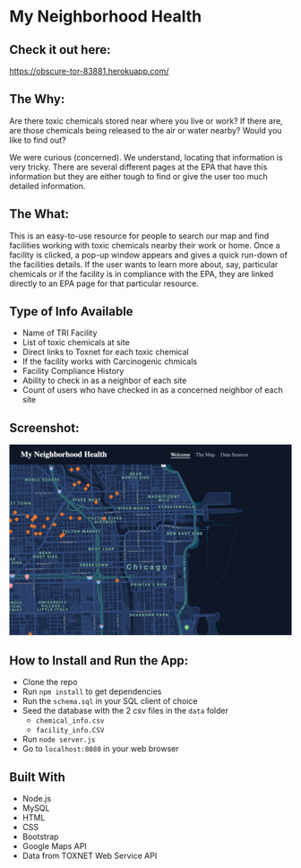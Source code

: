 # My Neighborhood Health

## Check it out here:
https://obscure-tor-83881.herokuapp.com/

## The Why:
Are there toxic chemicals stored near where you live or work? If there are, are those chemicals being released to the air or water nearby? Would you like to find out?

We were curious (concerned). We understand, locating that information is very tricky. There are several different pages at the EPA that have this information but they are either tough to find or give the user too much detailed information. 

## The What:
This is an easy-to-use resource for people to search our map and find facilities working with toxic chemicals nearby their work or home. Once a facility is clicked, a pop-up window appears and gives a quick run-down of the facilities details. If the user wants to learn more about, say, particular chemicals or if the facility is in compliance with the EPA, they are linked directly to an EPA page for that particular resource. 

## Type of Info Available
* Name of TRI Facility
* List of toxic chemicals at site
* Direct links to Toxnet for each toxic chemical
* If the facility works with Carcinogenic chmicals
* Facility Compliance History
* Ability to check in as a neighbor of each site
* Count of users who have checked in as a concerned neighbor of each site

## Screenshot:
![My Neighborhood Health Screenshot](https://github.com/bcimbali/Responsive-Portfolio/blob/master/assets/images/my-neighborhood-health-screenshot.png?raw=true)

## How to Install and Run the App:

- Clone the repo
- Run `npm install` to get dependencies
- Run the `schema.sql` in your SQL client of choice
- Seed the database with the 2 csv files in the `data` folder
    - `chemical_info.csv`
    - `facility_info.CSV`
- Run `node server.js`
- Go to `localhost:8080` in your web browser


## Built With
- Node.js
- MySQL
- HTML
- CSS
- Bootstrap
- Google Maps API
- Data from TOXNET Web Service API
